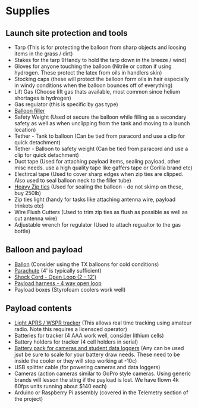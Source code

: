 # Supplies

## Launch site protection and tools 
- Tarp (This is for protecting the balloon from sharp objects and loosing items in the grass / dirt)
- Stakes for the tarp 9Handy to hold the tarp down in the breeze / wind)
- Gloves for anyone touching the balloon (Nitrile or cotton if using hydrogen. These protect the latex from oils in handlers skin)
- Stocking caps (these will protect the balloon form oils in hair especially in windy conditions when the balloon bounces off of everything)
- Lift Gas (Choose lift gas thats available, most common since helium shortages is hydrogen)
- Gas regulator (this is specific by gas type)
- [Balloon filler](https://the-rocketman.com/weather-balloon-inflator-2/)
- Safety Weight (Used ot secure the balloon while filling as a secondary safety as well as when unclipping from the tank and moving to a launch location)
- Tether - Tank to balloon (Can be tied from paracord and use a clip for quick detachment)
- Tether - Balloon to safety weight (Can be tied from paracord and use a clip for quick detachment)
- Duct tape (Used for attaching payload items, sealing payload, other misc needs. use a high quality tape like gaffers tape or Gorilla brand etc)
- Electircal tape (Used to cover sharp edges when zip ties are clipped. Also used to seal balloon neck to the filler tube)
- [Heavy Zip ties](https://www.amazon.com/Industrial-250-lbs-Strength-Electrical-Karoka/dp/B099PF1LMM/ref=sr_1_2_sspa?crid=11A1R7BOUWGHK&keywords=heavy%2Bduty%2Bzip%2Bties&qid=1682489919&sprefix=heavy%2Bduty%2Bzip%2Btie%2Caps%2C251&sr=8-2-spons&spLa=ZW5jcnlwdGVkUXVhbGlmaWVyPUEzRUNQQUJJNUtYQUdSJmVuY3J5cHRlZElkPUEwMDYzMTY2UlZFSUY2V1dONVVQJmVuY3J5cHRlZEFkSWQ9QTAzMzgxMjIyU1NVT1NXSkRHR1FJJndpZGdldE5hbWU9c3BfYXRmJmFjdGlvbj1jbGlja1JlZGlyZWN0JmRvTm90TG9nQ2xpY2s9dHJ1ZQ&th=1) (Used for sealing the balloon - do not skimp on these, buy 250lb)
- Zip ties light (handy for tasks like attaching antenna wire, payload trinkets etc)
- Wire Flush Cutters (Used to trim zip ties as flush as possible as well as cut antenna wire)
- Adjustable wrench for regulator (Used to attach regualtor to the gas bottle)

## Balloon and payload
- [Ballon](https://www.kaymont.com/product-page/hab-tx-1500) (Consider using the TX balloons for cold conditions)
- [Parachute](https://the-rocketman.com/recovery-html/) (4' is typically sufficient)
- [Shock Cord - Open Loop (2 - 12')](https://the-rocketman.com/weather-balloon-y-harness-and-shock-cord/)
- [Payload harness - 4 way open loop ](https://the-rocketman.com/weather-balloon-y-harness-and-shock-cord/)
- Payload boxes (Styrofoam coolers work well)

## Payload contents
- [Light APRS / WSPR tracker](https://qrp-labs.com/lightaprsw2.html) (This allows real time tracking using amateur radio. Note this requires a licensced operator)
- Batteries for tracker (4 AAA work well, consider lithium cells)
- Battery holders for tracker (4 cell holders in serial)
- [Battery pack for cameras and student data loggers](https://www.amazon.com/gp/product/B09H4GLZXT/ref=ppx_yo_dt_b_search_asin_title?ie=UTF8&psc=1) (Any can be used jsut be sure to scale for your battery draw needs. These need to be inside the cooler or they will stop working at -10c)
- USB splitter cable (for powering cameras and data loggers)
- Cameras (action cameras similar to GoPro style cameras. Using generic brands will lesson the sting if the payload is lost. We have flown 4k 60fps units running about $140 each)
- Arduino or Raspberry Pi assembly (covered in the Telemetry section of the project)
